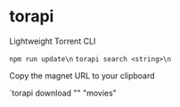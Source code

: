 # torapi
Lightweight Torrent CLI

`npm run update\n`
`torapi search <string>\n`

Copy the magnet URL to your clipboard

`torapi download "<magnet>" "movies" 
